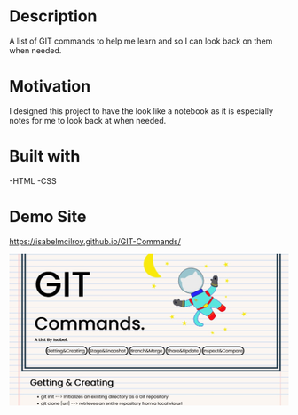 # Description
 A list of GIT commands to help me learn and so I can look back on them when needed.

 # Motivation 
 I designed this project to have the look like a notebook as it is especially notes for me to look back at when needed.

# Built with
-HTML
-CSS

# Demo Site
https://isabelmcilroy.github.io/GIT-Commands/ 

![Screenshot](images/Capture.jpg)
